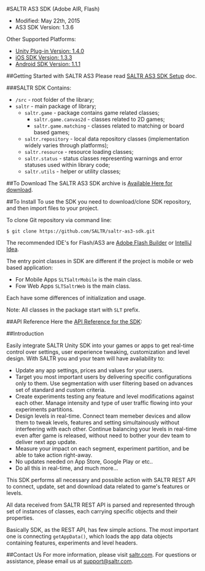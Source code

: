 #SALTR AS3 SDK (Adobe AIR, Flash)
* Modified: May 22th, 2015
* AS3 SDK Version: 1.3.6 

Other Supported Platforms:
* [Unity Plug-in Version: 1.4.0](https://github.com/SALTR/saltr-unity-sdk)
* [iOS SDK Version: 1.3.3](https://github.com/SALTR/saltr-ios-sdk)
* [Android SDK Version: 1.1.1](https://github.com/SALTR/saltr-android-sdk)

##Getting Started with SALTR AS3
Please read [SALTR AS3 SDK Setup](https://saltr.com/setup#/as3) doc.

###SALTR SDK Contains:
* `/src` - root folder of the library;
* `saltr` - main package of library;
  * `saltr.game` - package contains game related classes;
    * `saltr.game.canvas2d` - classes related to 2D games;
    * `saltr.game.matching` - classes related to matching or board based games;
  * `saltr.repository` - local data repository classes (implementation widely varies through platforms);
  * `saltr.resource` - resource loading classes;
  * `saltr.status` - status classes representing warnings and error statuses used within library code;
  * `saltr.utils` - helper or utility classes;


##To Download
The SALTR AS3 SDK archive is [Available Here for download](https://github.com/SALTR/saltr-as3-sdk/archive/master.zip).


##To Install
To use the SDK you need to download/clone SDK repository, and then import files to your
project.

To clone Git repository via command line:
```
$ git clone https://github.com/SALTR/saltr-as3-sdk.git
```

The recommended IDE's for Flash/AS3 are <a href="http://www.adobe.com/products/flash-builder.html">Adobe Flash Builder</a> or <a href="http://www.jetbrains.com/idea/">IntelliJ Idea</a>.

The entry point classes in SDK are different if the project is mobile or web based application:

- For Mobile Apps <code>SLTSaltrMobile</code> is the main class.
- Fow Web Apps <code>SLTSaltrWeb</code> is the main class.

Each have some differences of initialization and usage.

Note: All classes in the package start with `SLT` prefix.

##API Reference
Here the [API Reference for the SDK](http://plexonic.github.io/api-reference-as3/): 

##Introduction

Easily integrate SALTR Unity SDK into your games or apps to get real-time control over settings, user experience tweaking, customization and level design. 
With SALTR you and your team will have availability to:
* Update any app settings, prices and values for your users. 
* Target you most important users by delivering specific configurations only to them. Use segmentation with user filtering based on advances set of standard and custom criteria.
* Create experiments testing any feature and level modifications against each other. Manage intensity and type of user traffic flowing into your experiments partitions.
* Design levels in real-time. Connect team memeber devices and allow them to tweak levels, features and setting simultainously without interfeering with each other. Continue balancing your levels in real-time even after game is released, without need to bother your dev team to deliver next app update.
* Measure your impact on each segment, experiment partition, and be able to take action right-away. 
* No updates needed on App Store, Google Play or etc.. 
* Do all this in real-time, and much more...

This SDK performs all necessary and possible action with SALTR REST API to connect, update, set 
and download data related to game's features or levels.

All data received from SALTR REST API is parsed and represented through set of instances of classes, 
each carrying specific objects and their properties.

Basically SDK, as the REST API, has few simple actions. The most important one is connecting `getAppData()`, 
which loads the app data objects containing features, experiments and level headers.

##Contact Us
For more information, please visit [saltr.com](https://saltr.com). For questions or assistance, please email us at support@saltr.com.
